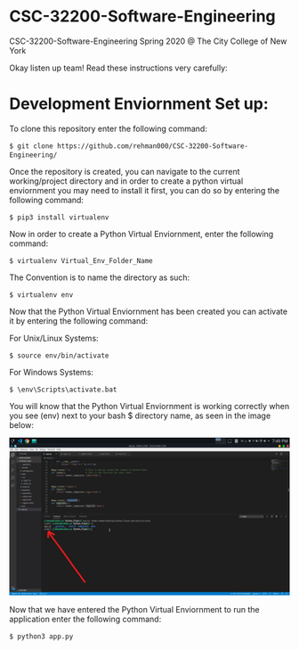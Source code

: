# CSC-32200-Software-Engineering
CSC-32200-Software-Engineering Spring 2020 @ The City College of New York 

Okay listen up team! Read these instructions very carefully:

# Development Enviornment Set up:
To clone this repository enter the following command: 

    $ git clone https://github.com/rehman000/CSC-32200-Software-Engineering/

Once the repository is created, you can navigate to the current working/project directory and 
in order to create a python virtual enviornment you may need to install it first, you can do so by entering the following command:

    $ pip3 install virtualenv

Now in order to create a Python Virtual Enviornment, enter the following command:

    $ virtualenv Virtual_Env_Folder_Name

The Convention is to name the directory as such:

    $ virtualenv env

Now that the Python Virtual Enviornment has been created you can activate it by entering the following command:

For Unix/Linux Systems:

    $ source env/bin/activate

For Windows Systems:

    $ \env\Scripts\activate.bat

You will know that the Python Virtual Enviornment is working correctly when you see (env) next to your bash $ directory name, as seen in the image below:

![Python_Virtual_Enviornment](/docs/Python_Virtual_Enviornment.jpg)

Now that we have entered the Python Virtual Enviornment to run the application enter the following command:

    $ python3 app.py
